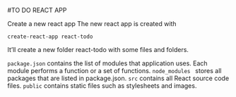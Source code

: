 #TO DO REACT APP

Create a new react app
The new react app is created with

`create-react-app react-todo`

It’ll create a new folder react-todo with some files and folders.

`package.json` contains the list of modules that application uses. Each module performs a function or a set of functions.
`node_modules ` stores all packages that are listed in package.json.
`src` contains all React source code files.
`public` contains static files such as stylesheets and images.